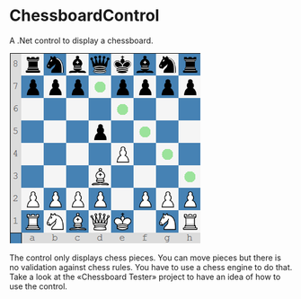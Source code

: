 # ChessboardControl
A .Net control to display a chessboard.

![Initial_Position](/Screenshots/ChessboardControl.png)

The control only displays chess pieces. You can move pieces but there is no validation against chess rules. You have to use a chess engine to do that.
Take a look at the «Chessboard Tester» project to have an idea of how to use the control.

